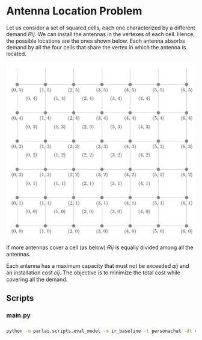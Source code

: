 # Antenna Location Problem

Let us consider a set of squared cells, each one characterized by a different demand 𝑅𝑖𝑗. We can
install the antennas in the vertexes of each cell. Hence, the possible locations are the ones shown
below. Each antenna absorbs demand by all the four cells that share the vertex in which the
antenna is located.

![Problem description](images/problem.PNG)

If more antennas cover a cell (as below) 𝑅𝑖𝑗 is equally divided among all the antennas.

Each antenna has a maximum capacity that must not be exceeded 𝑞𝑖𝑗 and an installation cost 𝑐𝑖𝑗.
The objective is to minimize the total cost while covering all the demand.

## Scripts
### main.py
 
###












```bash
python -m parlai.scripts.eval_model -m ir_baseline -t personachat -dt valid
```

